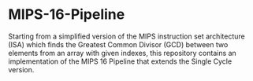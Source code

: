 # MIPS-16-Pipeline
Starting from a simplified version of the MIPS instruction set architecture (ISA) which finds the Greatest Common Divisor (GCD) between two elements from an array with given indexes, this repository contains an implementation of the MIPS 16 Pipeline that extends the Single Cycle version.
